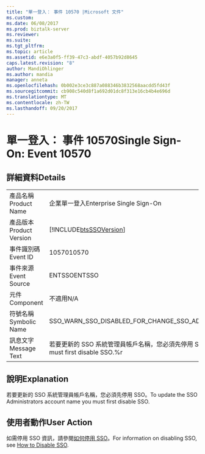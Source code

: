 ```yaml
---
title: "單一登入： 事件 10570 |Microsoft 文件"
ms.custom: 
ms.date: 06/08/2017
ms.prod: biztalk-server
ms.reviewer: 
ms.suite: 
ms.tgt_pltfrm: 
ms.topic: article
ms.assetid: e6e3a0f5-ff39-47c3-abdf-4057b92d8645
caps.latest.revision: "8"
author: MandiOhlinger
ms.author: mandia
manager: anneta
ms.openlocfilehash: 0b002e3ce3c887a088346b3832568aacdd5fd43f
ms.sourcegitcommit: cb908c540d8f1a692d01dc8f313e16cb4b4e696d
ms.translationtype: MT
ms.contentlocale: zh-TW
ms.lasthandoff: 09/20/2017
---
```

# <a name="single-sign-on-event-10570"></a><span data-ttu-id="1ad77-102">單一登入： 事件 10570</span><span class="sxs-lookup"><span data-stu-id="1ad77-102">Single Sign-On: Event 10570</span></span>
## <a name="details"></a><span data-ttu-id="1ad77-103">詳細資料</span><span class="sxs-lookup"><span data-stu-id="1ad77-103">Details</span></span>  
  
|||  
|-|-|  
|<span data-ttu-id="1ad77-104">產品名稱</span><span class="sxs-lookup"><span data-stu-id="1ad77-104">Product Name</span></span>|<span data-ttu-id="1ad77-105">企業單一登入</span><span class="sxs-lookup"><span data-stu-id="1ad77-105">Enterprise Single Sign-On</span></span>|  
|<span data-ttu-id="1ad77-106">產品版本</span><span class="sxs-lookup"><span data-stu-id="1ad77-106">Product Version</span></span>|[!INCLUDE[btsSSOVersion](../includes/btsssoversion-md.md)]|  
|<span data-ttu-id="1ad77-107">事件識別碼</span><span class="sxs-lookup"><span data-stu-id="1ad77-107">Event ID</span></span>|<span data-ttu-id="1ad77-108">10570</span><span class="sxs-lookup"><span data-stu-id="1ad77-108">10570</span></span>|  
|<span data-ttu-id="1ad77-109">事件來源</span><span class="sxs-lookup"><span data-stu-id="1ad77-109">Event Source</span></span>|<span data-ttu-id="1ad77-110">ENTSSO</span><span class="sxs-lookup"><span data-stu-id="1ad77-110">ENTSSO</span></span>|  
|<span data-ttu-id="1ad77-111">元件</span><span class="sxs-lookup"><span data-stu-id="1ad77-111">Component</span></span>|<span data-ttu-id="1ad77-112">不適用</span><span class="sxs-lookup"><span data-stu-id="1ad77-112">N/A</span></span>|  
|<span data-ttu-id="1ad77-113">符號名稱</span><span class="sxs-lookup"><span data-stu-id="1ad77-113">Symbolic Name</span></span>|<span data-ttu-id="1ad77-114">SSO_WARN_SSO_DISABLED_FOR_CHANGE_SSO_ADMIN</span><span class="sxs-lookup"><span data-stu-id="1ad77-114">SSO_WARN_SSO_DISABLED_FOR_CHANGE_SSO_ADMIN</span></span>|  
|<span data-ttu-id="1ad77-115">訊息文字</span><span class="sxs-lookup"><span data-stu-id="1ad77-115">Message Text</span></span>|<span data-ttu-id="1ad77-116">若要更新的 SSO 系統管理員帳戶名稱，您必須先停用 SSO.%r</span><span class="sxs-lookup"><span data-stu-id="1ad77-116">To update the SSO Administrators account name you must first disable SSO.%r</span></span>|  
  
## <a name="explanation"></a><span data-ttu-id="1ad77-117">說明</span><span class="sxs-lookup"><span data-stu-id="1ad77-117">Explanation</span></span>  
 <span data-ttu-id="1ad77-118">若要更新的 SSO 系統管理員帳戶名稱，您必須先停用 SSO。</span><span class="sxs-lookup"><span data-stu-id="1ad77-118">To update the SSO Administrators account name you must first disable SSO.</span></span>  
  
## <a name="user-action"></a><span data-ttu-id="1ad77-119">使用者動作</span><span class="sxs-lookup"><span data-stu-id="1ad77-119">User Action</span></span>  
 <span data-ttu-id="1ad77-120">如需停用 SSO 資訊，請參閱[如何停用 SSO](../core/how-to-disable-sso.md)。</span><span class="sxs-lookup"><span data-stu-id="1ad77-120">For information on disabling SSO, see [How to Disable SSO](../core/how-to-disable-sso.md).</span></span>